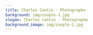 ```yaml
---
title: Charles Cantin - Photographe
background: img/couple-1.jpg
slogan: Charles Cantin - Photographe
background_image: img/couple-1.jpg
---
```


